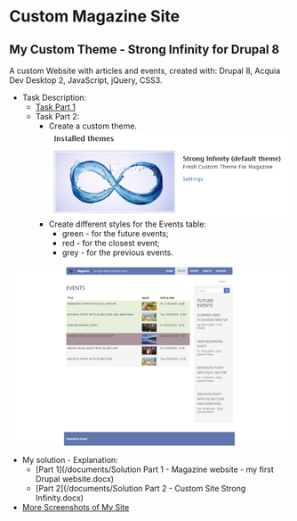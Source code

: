 # Custom Magazine Site
## My Custom Theme - Strong Infinity for Drupal 8

A custom Website with articles and events, created with: Drupal 8, Acquia Dev Desktop 2, JavaScript, jQuery, CSS3. 

* Task Description:
    * [Task Part 1](/documents/site-building-task.pdf)
    * Task Part 2:
        * Create a custom theme.
![Theme Screenshot](screenshots/my-custom-theme-strong-infinity.PNG)
        * Create different styles for the Events table:
            * green - for the future events;
            * red - for the closest event;
            * grey - for the previous events.

![Events Screenshot](screenshots/1-events-2018-08-08.png)

* My solution - Explanation:
    * [Part 1](/documents/Solution Part 1 - Magazine website - my first Drupal website.docx)
    * [Part 2](/documents/Solution Part 2 - Custom Site Strong Infinity.docx)
* [More Screenshots of My Site](screenshots/)
